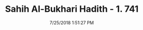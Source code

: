 ---
title        : "Sahih Al-Bukhari Hadith - 1. 741"
date         : 7/25/2018 1:51:27 PM
draft        : false
type         : "hadith"
layout       : "hadith"
BookCode     : "SHB"
VolumeNumber : "1"
HadithNumber : "741"
categories  :  ["Prayer Characteristics-Reciting aloud in Fajr prayer"]
tags  :  ["Ibn Abbas"]
---